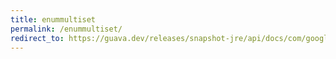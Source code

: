```yaml
---
title: enummultiset
permalink: /enummultiset/
redirect_to: https://guava.dev/releases/snapshot-jre/api/docs/com/google/common/collect/EnumMultiset.html
---
```


